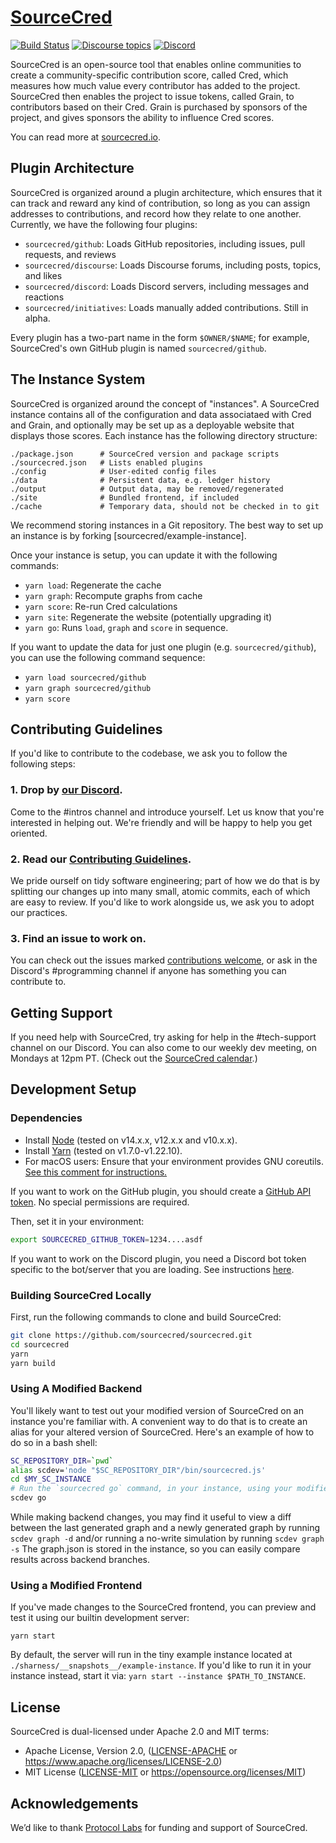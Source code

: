 # [SourceCred](https://sourcecred.io)

[![Build Status](https://circleci.com/gh/sourcecred/sourcecred.svg?style=svg)](https://circleci.com/gh/sourcecred/sourcecred)
[![Discourse topics](https://img.shields.io/discourse/https/discourse.sourcecred.io/topics.svg)](https://discourse.sourcecred.io)
[![Discord](https://img.shields.io/discord/453243919774253079.svg)](https://sourcecred.io/discord)

SourceCred is an open-source tool that enables online communities to create a
community-specific contribution score, called Cred, which measures how much
value every contributor has added to the project. SourceCred then enables the
project to issue tokens, called Grain, to contributors based on their Cred.
Grain is purchased by sponsors of the project, and gives sponsors the ability
to influence Cred scores.

You can read more at [sourcecred.io].

[sourcecred.io]: https://sourcecred.io/

## Plugin Architecture

SourceCred is organized around a plugin architecture, which ensures that it can
track and reward any kind of contribution, so long as you can assign addresses
to contributions, and record how they relate to one another. Currently, we have the following four plugins:

- `sourcecred/github`: Loads GitHub repositories, including issues, pull requests, and reviews
- `sourcecred/discourse`: Loads Discourse forums, including posts, topics, and likes
- `sourcecred/discord`: Loads Discord servers, including messages and reactions
- `sourcecred/initiatives`: Loads manually added contributions. Still in alpha.

Every plugin has a two-part name in the form `$OWNER/$NAME`; for example,
SourceCred's own GitHub plugin is named `sourcecred/github`.

## The Instance System

SourceCred is organized around the concept of "instances". A SourceCred instance
contains all of the configuration and data associataed with Cred and Grain, and
optionally may be set up as a deployable website that displays those scores.
Each instance has the following directory structure:

```
./package.json      # SourceCred version and package scripts
./sourcecred.json   # Lists enabled plugins
./config            # User-edited config files
./data              # Persistent data, e.g. ledger history
./output            # Output data, may be removed/regenerated
./site              # Bundled frontend, if included
./cache             # Temporary data, should not be checked in to git
```

We recommend storing instances in a Git repository. The best way to set up an
instance is by forking [sourcecred/example-instance].

Once your instance is setup, you can update it with the following commands:

- `yarn load`: Regenerate the cache
- `yarn graph`: Recompute graphs from cache
- `yarn score`: Re-run Cred calculations
- `yarn site`: Regenerate the website (potentially upgrading it)
- `yarn go`: Runs `load`, `graph` and `score` in sequence.

If you want to update the data for just one plugin (e.g. `sourcecred/github`), you can use the following
command sequence:

- `yarn load sourcecred/github`
- `yarn graph sourcecred/github`
- `yarn score`

## Contributing Guidelines

If you'd like to contribute to the codebase, we ask you to follow the following
steps:

### 1. Drop by [our Discord].

Come to the #intros channel and introduce yourself. Let us know that you're
interested in helping out. We're friendly and will be happy to help you get
oriented.

### 2. Read our [Contributing Guidelines].

We pride ourself on tidy software engineering; part of how we do that is by
splitting our changes up into many small, atomic commits, each of which are
easy to review. If you'd like to work alongside us, we ask you to adopt our
practices.

### 3. Find an issue to work on.

You can check out the issues marked [contributions welcome], or ask in the
Discord's #programming channel if anyone has something you can contribute to.

[our discord]: https://sourcecred.io/discord
[contributing guidelines]: ./CONTRIBUTING.md
[contributions welcome]: https://github.com/sourcecred/sourcecred/issues?q=is%3Aopen+is%3Aissue+label%3Acontributions-welcome

## Getting Support

If you need help with SourceCred, try asking for help in the #tech-support channel
on our Discord. You can also come to our weekly dev meeting, on Mondays at 12pm PT.
(Check out the [SourceCred calendar].)

[sourcecred calendar]: https://sourcecred.io/calendar

## Development Setup

### Dependencies

- Install [Node] (tested on v14.x.x, v12.x.x and v10.x.x).
- Install [Yarn] (tested on v1.7.0-v1.22.10).
- For macOS users: Ensure that your environment provides GNU
  coreutils. [See this comment for instructions.][macos-gnu]

[node]: https://nodejs.org/en/
[yarn]: https://yarnpkg.com/lang/en/
[macos-gnu]: https://github.com/sourcecred/sourcecred/issues/698#issuecomment-504217874

If you want to work on the GitHub plugin, you should
create a [GitHub API token]. No special permissions are required.

[github api token]: https://github.com/settings/tokens

Then, set it in your environment:

```Bash
export SOURCECRED_GITHUB_TOKEN=1234....asdf
```

If you want to work on the Discord plugin, you need a
Discord bot token specific to the bot/server that you are loading.
See instructions [here](https://github.com/sourcecred/example-instance#discord).

### Building SourceCred Locally

First, run the following commands to clone and build SourceCred:

```Bash
git clone https://github.com/sourcecred/sourcecred.git
cd sourcecred
yarn
yarn build
```

### Using A Modified Backend

You'll likely want to test out your modified version of SourceCred on an
instance you're familiar with. A convenient way to do that is to create an
alias for your altered version of SourceCred. Here's an example of how to do
so in a bash shell:

```Bash
SC_REPOSITORY_DIR=`pwd`
alias scdev='node "$SC_REPOSITORY_DIR"/bin/sourcecred.js'
cd $MY_SC_INSTANCE
# Run the `sourcecred go` command, in your instance, using your modified code.
scdev go
```

While making backend changes, you may find it useful to view a diff between
the last generated graph and a newly generated graph by running `scdev graph -d`
and/or running a no-write simulation by running `scdev graph -s`
The graph.json is stored in the instance, so you can easily compare results across backend branches.

### Using a Modified Frontend

If you've made changes to the SourceCred frontend, you can preview and test it using our builtin development server:

`yarn start`

By default, the server will run in the tiny example instance located at `./sharness/__snapshots__/example-instance`.
If you'd like to run it in your instance instead, start it via:
`yarn start --instance $PATH_TO_INSTANCE`.

## License

SourceCred is dual-licensed under Apache 2.0 and MIT terms:

- Apache License, Version 2.0, ([LICENSE-APACHE](LICENSE-APACHE) or <https://www.apache.org/licenses/LICENSE-2.0>)
- MIT License ([LICENSE-MIT](LICENSE-MIT) or <https://opensource.org/licenses/MIT>)

## Acknowledgements

We’d like to thank [Protocol Labs] for funding and support of SourceCred.

[protocol labs]: https://protocol.ai
